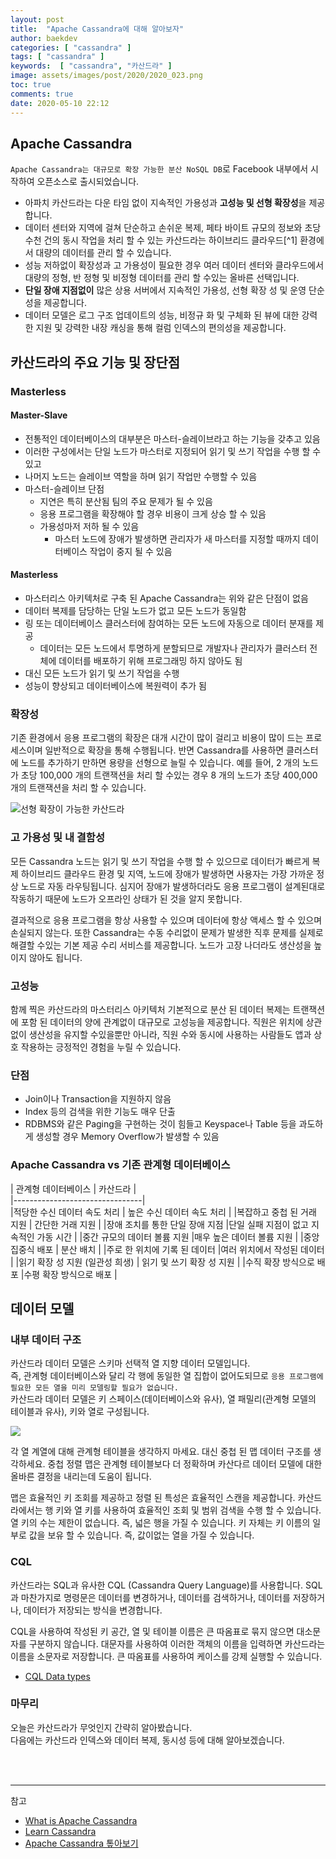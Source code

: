 ```yaml
---
layout: post
title:  "Apache Cassandra에 대해 알아보자"
author: baekdev
categories: [ "cassandra" ]
tags: [ "cassandra" ]
keywords:  [ "cassandra", "카산드라" ]  
image: assets/images/post/2020/2020_023.png  
toc: true  
comments: true  
date: 2020-05-10 22:12   
---   
```



## Apache Cassandra  

`Apache Cassandra는 대규모로 확장 가능한 분산 NoSQL DB`로 Facebook 내부에서 시작하여 오픈소스로 출시되었습니다.  
- 아파치 카산드라는 다운 타임 없이 지속적인 가용성과 **고성능 및 선형 확장성**을 제공합니다. 
- 데이터 센터와 지역에 걸쳐 단순하고 손쉬운 복제, 페타 바이트 규모의 정보와 초당 수천 건의 동시 작업을 처리 할 수 있는 카산드라는 하이브리드 클라우드[^1] 환경에서 대량의 데이터를 관리 할 수 있습니다.  
- 성능 저하없이 확장성과 고 가용성이 필요한 경우 여러 데이터 센터와 클라우드에서 대량의 정형, 반 정형 및 비정형 데이터를 관리 할 수있는 올바른 선택입니다.
- **단일 장애 지점없이** 많은 상용 서버에서 지속적인 가용성, 선형 확장 성 및 운영 단순성을 제공합니다.
- 데이터 모델은 로그 구조 업데이트의 성능, 비정규 화 및 구체화 된 뷰에 대한 강력한 지원 및 강력한 내장 캐싱을 통해 컬럼 인덱스의 편의성을 제공합니다.   


## 카산드라의 주요 기능 및 장단점  
 
### Masterless  

#### Master-Slave  
- 전통적인 데이터베이스의 대부분은 마스터-슬레이브라고 하는 기능을 갖추고 있음  
- 이러한 구성에서는 단일 노드가 마스터로 지정되어 읽기 및 쓰기 작업을 수행 할 수 있고  
- 나머지 노드는 슬레이브 역할을 하며 읽기 작업만 수행할 수 있음  
- 마스터-슬레이브 단점  
  - 지연은 특히 분산됨 팀의 주요 문제가 될 수 있음  
  - 응용 프로그램을 확장해야 할 경우 비용이 크게 상승 할 수 있음  
  - 가용성마저 저하 될 수 있음  
    - 마스터 노드에 장애가 발생하면 관리자가 새 마스터를 지정할 때까지 데이터베이스 작업이 중지 될 수 있음  

#### Masterless  
- 마스터리스 아키텍처로 구축 된 Apache Cassandra는 위와 같은 단점이 없음   
- 데이터 복제를 담당하는 단일 노드가 없고 모든 노드가 동일함    
- 링 또는 데이터베이스 클러스터에 참여하는 모든 노드에 자동으로 데이터 분재를 제공  
  - 데이터는 모든 노드에서 투명하게 분할되므로 개발자나 관리자가 클러스터 전체에 데이터를 배포하기 위해 프로그래밍 하지 않아도 됨    
- 대신 모든 노드가 읽기 및 쓰기 작업을 수행  
- 성능이 향상되고 데이터베이스에 복원력이 추가 됨  

### 확장성
기존 환경에서 응용 프로그램의 확장은 대개 시간이 많이 걸리고 비용이 많이 드는 프로세스이며 일반적으로 확장을 통해 수행됩니다. 반면 Cassandra를 사용하면 클러스터에 노드를 추가하기 만하면 용량을 선형으로 늘릴 수 있습니다. 예를 들어, 2 개의 노드가 초당 100,000 개의 트랜잭션을 처리 할 수있는 경우 8 개의 노드가 초당 400,000 개의 트랜잭션을 처리 할 수 ​​있습니다.  

![선형 확장이 가능한 카산드라]({{site.url}}{{site.baseurl}}/{{site.assetsurl}}/images/post/2020/2020_023_001.png)  

### 고 가용성 및 내 결함성  
모든 Cassandra 노드는 읽기 및 쓰기 작업을 수행 할 수 있으므로 데이터가 빠르게 복제 하이브리드 클라우드 환경 및 지역, 노드에 장애가 발생하면 사용자는 가장 가까운 정상 노드로 자동 라우팅됩니다. 
심지어 장애가 발생하더라도 응용 프로그램이 설계된대로 작동하기 때문에 노드가 오프라인 상태가 된 것을 알지 못합니다.  

결과적으로 응용 프로그램을 항상 사용할 수 있으며 데이터에 항상 액세스 할 수 있으며 손실되지 않는다. 또한 Cassandra는 수동 수리없이 문제가 발생한 직후 문제를 실제로 해결할 수있는 기본 제공 수리 서비스를 제공합니다. 노드가 고장 나더라도 생산성을 높이지 않아도 됩니다.  


### 고성능
함께 찍은 카산드라의 마스터리스 아키텍처 기본적으로 분산 된 데이터 복제는 트랜잭션에 포함 된 데이터의 양에 관계없이 대규모로 고성능을 제공합니다. 직원은 위치에 상관없이 생산성을 유지할 수있을뿐만 아니라, 직원 수와 동시에 사용하는 사람들도 앱과 상호 작용하는 긍정적인 경험을 누릴 수 있습니다.

### 단점  
- Join이나 Transaction을 지원하지 않음  
- Index 등의 검색을 위한 기능도 매우 단출  
- RDBMS와 같은 Paging을 구현하는 것이 힘들고 Keyspace나 Table 등을 과도하게 생성할 경우 Memory Overflow가 발생할 수 있음  


### Apache Cassandra vs 기존 관계형 데이터베이스    

| 관계형 데이터베이스 | 카산드라 |  
|--------------------------------|  
|적당한 수신 데이터 속도 처리 | 높은 수신 데이터 속도 처리 |
|복잡하고 중첩 된 거래 지원 | 간단한 거래 지원 |
|장애 조치를 통한 단일 장애 지점 |단일 실패 지점이 없고 지속적인 가동 시간 |
|중간 규모의 데이터 볼륨 지원 |매우 높은 데이터 볼륨 지원 |
|중앙 집중식 배포 | 분산 배치 |
|주로 한 위치에 기록 된 데이터 |여러 위치에서 작성된 데이터 |
|읽기 확장 성 지원 (일관성 희생) | 읽기 및 쓰기 확장 성 지원 |
|수직 확장 방식으로 배포 |수평 확장 방식으로 배포 |

  
## 데이터 모델    
### 내부 데이터 구조  

카산드라 데이터 모델은 스키마 선택적 열 지향 데이터 모델입니다.  
즉, 관계형 데이터베이스와 달리 각 행에 동일한 열 집합이 없어도되므로 `응용 프로그램에 필요한 모든 열을 미리 모델링할 필요가 없습니다.`    
카산드라 데이터 모델은 키 스페이스(데이터베이스와 유사), 열 패밀리(관계형 모델의 테이블과 유사), 키와 열로 구성됩니다.    

![]({{site.url}}{{site.baseurl}}/{{site.assetsurl}}/images/post/2020/2020_023_002.jpg)  

각 열 계열에 대해 관계형 테이블을 생각하지 마세요. 대신 중첩 된 맵 데이터 구조를 생각하세요. 중첩 정렬 맵은 관계형 테이블보다 더 정확하며 카산다르 데이터 모델에 대한 올바른 결정을 내리는데 도움이 됩니다.  
  
<script src="https://gist.github.com/baekdev/a4a38c65e70f7b51b72dc298baa93f4b.js"></script>  

맵은 효율적인 키 조회를 제공하고 정렬 된 특성은 효율적인 스캔을 제공합니다. 
카산드라에서는 행 키와 열 키를 사용하여 효율적인 조회 및 범위 검색을 수행 할 수 있습니다. 
열 키의 수는 제한이 없습니다. 즉, 넓은 행을 가질 수 있습니다. 
키 자체는 키 이름의 일부로 값을 보유 할 수 있습니다. 즉, 값이없는 열을 가질 수 있습니다.  

### CQL  

카산드라는 SQL과 유사한 CQL (Cassandra Query Language)를 사용합니다. SQL과 마찬가지로 명령문은 데이터를 변경하거나, 데이터를 검색하거나, 데이터를 저장하거나, 데이터가 저장되는 방식을 변경합니다.  
<script src="https://gist.github.com/baekdev/9176790bff80bf2fa7f2d2fe9004a13b.js"></script>  

CQL을 사용하여 작성된 키 공간, 열 및 테이블 이름은 큰 따옴표로 묶지 않으면 대소문자를 구분하지 않습니다. 대문자를 사용하여 이러한 객체의 이름을 입력하면 카산드라는 이름을 소문자로 저장합니다. 큰 따옴표를 사용하여 케이스를 강제 실행할 수 있습니다.  

<script src="https://gist.github.com/baekdev/a43ba9f71f4a7d0a540d3c50add0f94c.js"></script>  
- <a href="https://docs.datastax.com/en/dse/6.8/cql/cql/cql_reference/refDataTypes.html" target="_blank">CQL Data types</a>  


### 마무리  

오늘은 카산드라가 무엇인지 간략히 알아봤습니다.  
다음에는 카산드라 인덱스와 데이터 복제, 동시성 등에 대해 알아보겠습니다.  

<br/><br/>  

---    
참고    
  - <a href="https://www.datastax.com/resources/definitions/what-is-apache-cassandra" target="_blank">What is Apache Cassandra</a>      
  - <a href="https://teddyma.gitbooks.io/learncassandra/" target="_blank">Learn Cassandra</a>    
  - <a href="https://meetup.toast.com/posts/58" target="_blank">Apache Cassandra 톺아보기</a>  
